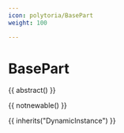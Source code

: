 ```yaml
---
icon: polytoria/BasePart
weight: 100

---
```


# BasePart

{{ abstract() }}

{{ notnewable() }}

{{ inherits("DynamicInstance") }}
